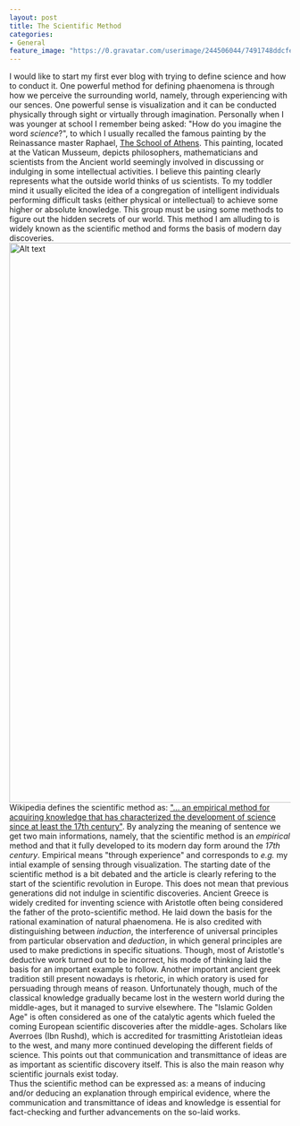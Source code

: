 ```yaml
---
layout: post
title: The Scientific Method
categories:
- General
feature_image: "https://0.gravatar.com/userimage/244506044/7491748ddcfec0168d99b19ad7d506ea?size=256"
---
```


I would like to start my first ever blog with trying to define science and how to conduct it. One powerful method for defining phaenomena is through how we perceive the surrounding world, namely, through experiencing with our sences. One powerful sense is visualization and it can be conducted physically through sight or virtually through imagination. Personally when I was younger at school I remember being asked: "How do you imagine the word _science_?", to which I usually recalled the famous painting by the Reinassance master Raphael, [The School of Athens](https://en.wikipedia.org/wiki/The_School_of_Athens). This painting, located at the Vatican Musseum, depicts philosophers, mathematicians and scientists from the Ancient world seemingly involved in discussing or indulging in some intellectual activities. I believe this painting clearly represents what the outside world thinks of us scientists. To my toddler mind it usually elicited the idea of a congregation of intelligent individuals performing difficult tasks (either physical or intellectual) to achieve some higher or absolute knowledge. This group must be using some methods to figure out the hidden secrets of our world. This method I am alluding to is widely known as the scientific method and forms the basis of modern day discoveries. 
<img src="https://i.imgur.com/A8PrGM4.jpg" alt="Alt text" width="1000">   
Wikipedia defines the scientific method as: ["... an empirical method for acquiring knowledge that has characterized the development of science since at least the 17th century"](https://en.wikipedia.org/wiki/Scientific_method). By analyzing the meaning of sentence we get two main informations, namely, that the scientific method is an _empirical_ method and that it fully developed to its modern day form around the _17th century_. Empirical means "through experience" and corresponds to _e.g._ my intial example of sensing through visualization. The starting date of the scientific method is a bit debated and the article is clearly refering to the start of the scientific revolution in Europe. This does not mean that previous generations did not indulge in scientific discoveries. Ancient Greece is widely credited for inventing science with Aristotle often being considered the father of the proto-scientific method. He laid down the basis for the rational examination of natural phaenomena. He is also credited with distinguishing between _induction_, the interference of universal principles from particular observation and _deduction_, in which general principles are used to make predictions in specific situations. Though, most of Aristotle's deductive work turned out to be incorrect, his mode of thinking laid the basis for an important example to follow. Another important ancient greek tradition still present nowadays is rhetoric, in which oratory is used for persuading through means of reason. Unfortunately though, much of the classical knowledge gradually became lost in the western world during the middle-ages, but it managed to survive elsewhere. The "Islamic Golden Age" is often considered as one of the catalytic agents which fueled the coming European scientific discoveries after the middle-ages. Scholars like Averroes (Ibn Rushd), which is accredited for trasmitting Aristotleian ideas to the west, and many more continued developing the different fields of science. This points out that communication and transmittance of ideas are as important as scientific discovery itself. This is also the main reason why scientific journals exist today.   
Thus the scientific method can be expressed as: a means of inducing and/or deducing an explanation through empirical evidence, where the communication and transmittance of ideas and knowledge is essential for fact-checking and further advancements on the so-laid works.  

